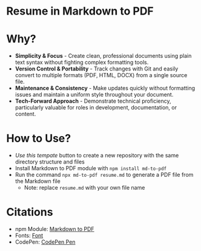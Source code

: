 # Resume in Markdown to PDF

# Why?
* **Simplicity & Focus** - Create clean, professional documents using plain text syntax without fighting complex formatting tools.
* **Version Control & Portability** - Track changes with Git and easily convert to multiple formats (PDF, HTML, DOCX) from a single source file.
* **Maintenance & Consistency** - Make updates quickly without formatting issues and maintain a uniform style throughout your document.
* **Tech-Forward Approach** - Demonstrate technical proficiency, particularly valuable for roles in development, documentation, or content.


# How to Use?
* *Use this tempate* button to create a new repository with the same directory structure and files
* Install Markdown to PDF module with `npm install md-to-pdf`
* Run the command `npx md-to-pdf resume.md` to generate a PDF file from the Markdown file
    - Note: replace `resume.md` with your own file name

# Citations
* npm Module: [Markdown to PDF](https://www.npmjs.com/package/md-to-pdf)
* Fonts: [Font](#)
* CodePen: [CodePen Pen](#)
